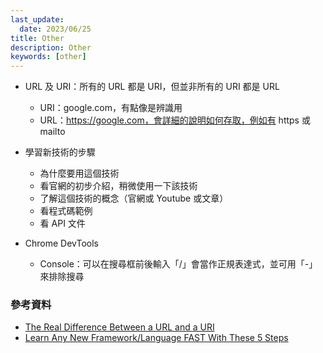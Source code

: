 ```yaml
---
last_update:
  date: 2023/06/25
title: Other
description: Other
keywords: [other]
---
```


- URL 及 URI：所有的 URL 都是 URI，但並非所有的 URI 都是 URL

  - URI：google.com，有點像是辨識用
  - URL：https://google.com，會詳細的說明如何存取，例如有 https 或 mailto

- 學習新技術的步驟

  - 為什麼要用這個技術
  - 看官網的初步介紹，稍微使用一下該技術
  - 了解這個技術的概念（官網或 Youtube 或文章）
  - 看程式碼範例
  - 看 API 文件

- Chrome DevTools
  - Console：可以在搜尋框前後輸入「/」會當作正規表達式，並可用「-」來排除搜尋

### 參考資料

- [The Real Difference Between a URL and a URI](https://danielmiessler.com/study/difference-between-uri-url/)
- [Learn Any New Framework/Language FAST With These 5 Steps](https://www.youtube.com/watch?v=zTAWYY5cb0M&ab_channel=WebDevSimplified)
